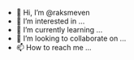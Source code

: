 - 👋 Hi, I’m @raksmeven
- 👀 I’m interested in ...
- 🌱 I’m currently learning ...
- 💞️ I’m looking to collaborate on ...
- 📫 How to reach me ...

<!---
raksmeven/raksmeven is a ✨ special ✨ repository because its `README.md` (this file) appears on your GitHub profile.
You can click the Preview link to take a look at your changes.
--->
